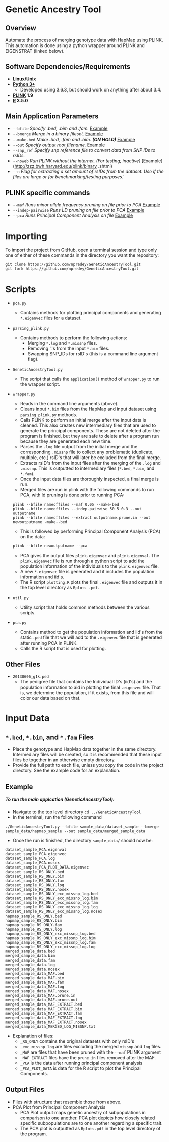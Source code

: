# Genetic Ancestry Tool

## Overview
Automate the process of merging genotype data with HapMap using PLINK. 
This automation is done using a python wrapper around PLINK and EIGENSTRAT (linked below).

## Software Dependencies/Requirements
* **Linux/Unix**
* **[Python 3+](https://www.python.org/downloads/)**
    * Developed using 3.6.3, but should work on anything after about 3.4.
* **[PLINK](http://zzz.bwh.harvard.edu/plink/) 1.9**
* **[R](https://www.r-project.org/) 3.5.0**


## Main Application Parameters
* `--bfile` _Specify .bed, .bim and .fam._ [Example](http://zzz.bwh.harvard.edu/plink/data.shtml#bed)
* `--bmerge` _Merge in a binary fileset._ [Example](http://zzz.bwh.harvard.edu/plink/dataman.shtml#bmerge)
* `--make-bed` _Make .bed, .fam and .bim. **(ON HOLD)**_ [Example](http://zzz.bwh.harvard.edu/plink/data.shtml#bed)
* `--out` _Specify output root filename._ [Example](http://zzz.bwh.harvard.edu/plink/data.shtml#plink)
* `--snp_ref` _Specify snp reference file to convert data from SNP IDs to rsIDs._
* `--noweb` _Run PLINK without the internet. (For testing; inactive)_ [Example](http://zzz.bwh.harvard.edu/plink/binary
.shtml)
* `--n` _Flag for extracting a set amount of rsIDs from the dataset. Use if the files are large or for benchmarking/testing purposes.'_
## PLINK specific commands
* `--maf` _Runs minor allele frequency pruning on file prior to PCA_ [Example](http://zzz.bwh.harvard.edu/plink/thresh.shtml)
* `--indep-pairwise` _Runs LD pruning on file prior to PCA_ [Example](http://zzz.bwh.harvard.edu/plink/summary.shtml)
* `--pca` _Runs Principal Component Analysis on file_ [Example](https://www.cog-genomics.org/plink/1.9/strat)

# Importing 
To import the project from GitHub, open a terminal session and type only one of either of these commands in the 
directory you want the repository:
~~~
git clone https://github.com/npredey/GeneticAncestryTool.git
git fork https://github.com/npredey/GeneticAncestryTool.git
~~~

# Scripts 
* `pca.py`
    * Contains methods for plotting principal components and generating `*.eigenvec` files for a dataset.
* `parsing_plink.py`
    * Contains methods to perform the following actions:
        * Merging `*.log` and `*.missnp` files.
        * Removing '.'s from the input `*.bim` files.
        * Swapping SNP_IDs for rsID's (this is a command line argument flag).
* `GeneticAncestryTool.py`
    * The script that calls the `application()` method of `wrapper.py` to run the wrapper script.
* `wrapper.py`
    * Reads in the command line arguments (above).
    * Cleans input `*.bim` files from the HapMap and input dataset using `parsing_plink.py` methods.
    * Calls PLINK to perform an initial merge after the input data is cleaned. This also creates new intermediary 
    files that are used to generate the principal components. These are not deleted after the program is finished, 
    but they are safe to delete after a program run because they are generated each new time.
    * Parses the `.log` file output from the initial merge and the corresponding `.missnp` file to collect any 
    problematic (duplicate, multiple, etc.) rsID's that will later be excluded from the final merge. 
    * Extracts rsID's from the input files after the merging of the `.log` and `.missnp`. This is outputted to 
    intermediary files (`*.bed`, `*.bim`, and `*.fam`).
    * Once the input data files are thoroughly inspected, a final merge is run.
    * Merged files are run in plink with the following commands to run PCA, with ld pruning is done prior to running 
    PCA:
    ~~~
    plink --bfile nameoffiles --maf 0.05 --make-bed 
    plink --bfile nameoffiles --indep-pairwise 50 5 0.3 --out outputname
    plink --bfile nameoffiles --extract outputname.prune.in --out newoutputname -make--bed 
    ~~~
    * This is followed by performing Principal Component Analysis (PCA) on the data:
    ~~~
    plink --bfile newoutputname --pca
    ~~~
    * PCA gives the output files `plink.eigenvec` and `plink.eigenval`. The `plink.eigenvec` file is run through a python 
    script to add the population information of the individuals to the `plink.eigenvec` file. 
    * A new `*.eigenvec` file is generated and it includes the population information and iid's. 
    * The R script `plotting.R` plots the final `.eigenvec` file and outputs it in the top level directory as `Rplots
    .pdf`.
    
* `util.py`
    * Utility script that holds common methods between the various scripts.
* `pca.py`
    * Contains method to get the population information and iid's from the static `.ped` file that we will add to the
     `.eigenvec` file that is generated after running PCA in PLINK.
    * Calls the R script that is used for plotting.

## Other Files
* `20130606_g1k.ped`
    * The pedigree file that contains the Individual ID's (iid's) and the population information to aid in plotting 
    the final `.eigenvec` file. That is, we determine the population, if it exists, from this file and will color our
     data based on that.
# Input Data
## `*.bed`, `*.bim`, and `*.fam` Files
* Place the genotype and HapMap data together in the same directory. Intermediary files will be created, so it is 
recommended that these input files be together in an otherwise empty directory.
* Provide the full path to each file, unless you copy the code in the project directory. See the example code for an 
explanation.

## Example
##### To run the main applcation (GeneticAncestryTool):
* Navigate to the top level directory `cd ../GeneticAncestryTool`
* In the terminal, run the following command
~~~
./GeneticAncestryTool.py --bfile sample_data/dataset_sample --bmerge sample_data/hapmap_sample --out sample_data/merged_sample_data
~~~
* Once the run is finished, the directory `sample_data/` should now be:
~~~
dataset_sample_PCA.eigenval
dataset_sample_PCA.eigenvec
dataset_sample_PCA.log
dataset_sample_PCA.nosex
dataset_sample_PCA_PLOT_DATA.eigenvec
dataset_sample_RS_ONLY.bed
dataset_sample_RS_ONLY.bim
dataset_sample_RS_ONLY.fam
dataset_sample_RS_ONLY.log
dataset_sample_RS_ONLY.nosex
dataset_sample_RS_ONLY_exc_missnp_log.bed
dataset_sample_RS_ONLY_exc_missnp_log.bim
dataset_sample_RS_ONLY_exc_missnp_log.fam
dataset_sample_RS_ONLY_exc_missnp_log.log
dataset_sample_RS_ONLY_exc_missnp_log.nosex
hapmap_sample_RS_ONLY.bed
hapmap_sample_RS_ONLY.bim
hapmap_sample_RS_ONLY.fam
hapmap_sample_RS_ONLY.log
hapmap_sample_RS_ONLY_exc_missnp_log.bed
hapmap_sample_RS_ONLY_exc_missnp_log.bim
hapmap_sample_RS_ONLY_exc_missnp_log.fam
hapmap_sample_RS_ONLY_exc_missnp_log.log
merged_sample_data.bed
merged_sample_data.bim
merged_sample_data.fam
merged_sample_data.log
merged_sample_data.nosex
merged_sample_data_MAF.bed
merged_sample_data_MAF.bim
merged_sample_data_MAF.fam
merged_sample_data_MAF.log
merged_sample_data_MAF.nosex
merged_sample_data_MAF.prune.in
merged_sample_data_MAF.prune.out
merged_sample_data_MAF_EXTRACT.bed
merged_sample_data_MAF_EXTRACT.bim
merged_sample_data_MAF_EXTRACT.fam
merged_sample_data_MAF_EXTRACT.log
merged_sample_data_MAF_EXTRACT.nosex
merged_sample_data_MERGED_LOG_MISSNP.txt
~~~
* Explanation of files:
    * `_RS_ONLY` contains the original datasets with only rsID's
    * `_exc_missnp_log` are files excluding the merged `missnp` and `log` files.
    * `_MAF` are files that have been pruned with the `--maf` PLINK argument
    * `_MAF_EXTRACT` files have the `prune.in` files removed after the MAF.
    * `_PCA` is the data after running principal component analysis
    * `_PCA_PLOT_DATA` is data for the R script to plot the Principal Components.
## Output Files
* Files with structure that resemble those from above.
* PCA Plot from Principal Component Analysis 
    * PCA Plot output maps genetic ancestry of subpopulations in comparison to one another. PCA plot depicts how closely related specific subpopulations are to one another regarding a specific trait.
    * The PCA plot is outputted as `Rplots.pdf` in the top level directory of the program. 


